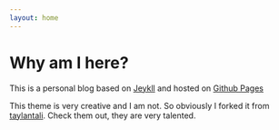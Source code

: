```yaml
---
layout: home
---
```

# Why am I here?

This is a personal blog based on [Jeykll](https://jekyllrb.com/docs/home/) and hosted on [Github Pages](https://pages.github.com/)


This theme is very creative and I am not. So obviously I forked it from [taylantali](http://taylantatli.me/Halve/halve-theme/). Check them out, they are very talented.

